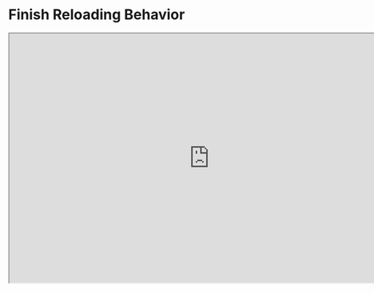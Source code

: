 # Finish Reloading Behavior

<p><iframe title="YouTube video player" src="https://www.youtube.com/embed/jhKrUMQp-0I?si=BpHOCcSk1k4RTOfN" width="800" height="500" allowfullscreen="allowfullscreen" allow="accelerometer; autoplay; clipboard-write; encrypted-media; gyroscope; picture-in-picture; web-share"></iframe></p>